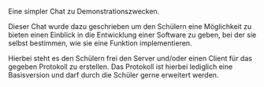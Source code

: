 Eine simpler Chat zu Demonstrationszwecken.

Dieser Chat wurde dazu geschrieben um den Schülern eine Möglichkeit zu bieten einen Einblick in die Entwicklung einer Software zu geben,
bei der sie selbst bestimmen, wie sie eine Funktion implementieren.

Hierbei steht es den Schülern frei den Server und/oder einen Client für das gegeben Protokoll zu erstellen. Das Protokoll ist hierbei lediglich eine 
Basisversion und darf durch die Schüler gerne erweitert werden.
